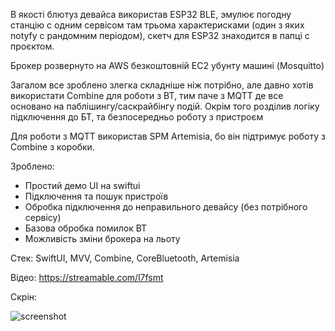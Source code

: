 
В якості блютуз девайса використав ESP32 BLE, эмулює погодну станцію с одним сервісом там трьома характерисками (один з яких notyfy с рандомним періодом), скетч для ESP32 знаходится в папці с проєктом.

Брокер розвернуто на AWS безкоштовній EC2 убунту машині (Mosquitto)

Загалом все зроблено злегка складніше ніж потрібно, але давно хотів використати Combine для роботи з BT, тим паче з MQTT де все основано на паблішингу/саскрайбінгу подій.
Окрім того розділив логіку підключення до БТ, та безпосередньо роботу з пристроєм

Для роботи з MQTT використав SPM Artemisia, бо він підтримує роботу з Combine з коробки. 

Зроблено:
- Простий демо UI на swiftui
- Підключення та пошук пристроїв
- Обробка підключення до неправильного девайсу (без потрібного сервісу)
- Базова обробка помилок BT
- Можливість зміни брокера на льоту



Стек:
SwiftUI, MVV, Combine, CoreBluetooth, Artemisia

Відео:
https://streamable.com/l7fsmt


Скрін:

![screenshot](https://i.ibb.co/k6sLLxm5/Screenshot-2025-06-27-at-16-01-43.png)